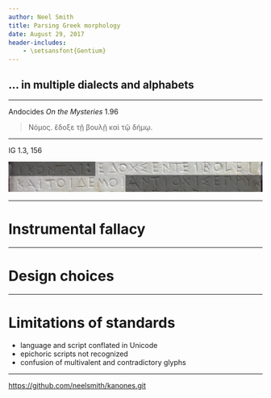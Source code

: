 ```yaml
---
author: Neel Smith
title: Parsing Greek morphology
date: August 29, 2017
header-includes:
    - \setsansfont{Gentium}
---
```


## ... in multiple dialects and alphabets

---

Andocides *On the Mysteries* 1.96

> Νόμος. ἔδοξε τῇ βουλῇ καὶ τῷ δήμῳ.

---

IG 1.3, 156

![Decree honoring Leonides of Halicarnassus](decree-masked.png)

---


# Instrumental fallacy

---

# Design choices


---

# Limitations of standards

-   language and script conflated in Unicode
-   epichoric scripts not recognized
-   confusion of multivalent and contradictory glyphs

---



https://github.com/neelsmith/kanones.git
